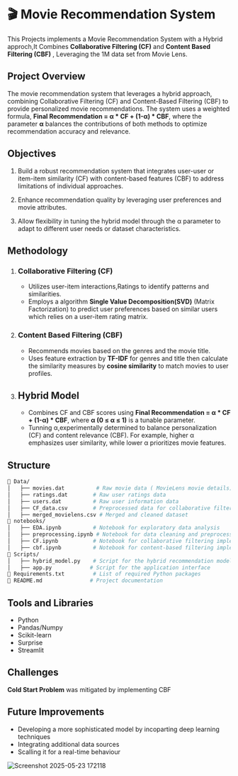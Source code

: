 # 🎬 Movie Recommendation System 
 This Projects implements a Movie Recommendation System with a Hybrid approch,It Combines **Collaborative Filtering (CF)** and **Content Based Filtering (CBF)** , Leveraging the 1M data set from Movie Lens.

## Project Overview 
The movie recommendation system that leverages a hybrid approach, combining Collaborative Filtering (CF) and Content-Based Filtering (CBF) to provide personalized movie recommendations. The system uses a weighted formula, **Final Recommendation = α * CF + (1-α) * CBF**, where the parameter **α** balances the contributions of both methods to optimize recommendation accuracy and relevance.

## Objectives 
1) Build a robust recommendation system that integrates user-user or item-item similarity (CF) with content-based features (CBF) to address limitations of individual approaches.



2) Enhance recommendation quality by leveraging user preferences and movie attributes.



3) Allow flexibility in tuning the hybrid model through the α parameter to adapt to different user needs or dataset characteristics.

## Methodology
1) ### Collaborative Filtering (CF)
   - Utilizes user-item interactions,Ratings to identify patterns and similarities.
   - Employs a algorithm **Single Value Decomposition(SVD)** (Matrix Factorization)  to predict user preferences based on similar users which relies on a user-item rating matrix.
  
2) ### Content Based Filtering (CBF)
   - Recommends movies based on the genres and the movie title.
   - Uses feature extraction by **TF-IDF** for genres and title then calculate the similarity measures by **cosine similarity** to match movies to user profiles.

3) ## Hybrid Model
   - Combines CF and CBF scores using **Final Recommendation = α * CF + (1-α) * CBF**, where **α (0 ≤ α ≤ 1)** is a tunable parameter.
   - Tunning α,experimentally determined to balance personalization (CF) and content relevance (CBF). For example, higher α emphasizes user similarity, while lower α prioritizes movie features.

## Structure 
```Bash
📁 Data/
│   ├── movies.dat          # Raw movie data ( MovieLens movie details)
│   ├── ratings.dat        # Raw user ratings data
│   ├── users.dat          # Raw user information data
│   ├── CF_data.csv        # Preprocessed data for collaborative filtering
│   ├── merged_movielens.csv # Merged and cleaned dataset 
📁 notebooks/
│   ├── EDA.ipynb          # Notebook for exploratory data analysis
│   ├── preprocessing.ipynb # Notebook for data cleaning and preprocessing
│   ├── CF.ipynb           # Notebook for collaborative filtering implementation
│   ├── cbf.ipynb          # Notebook for content-based filtering implementation
📁 Scripts/
│   ├── hybrid_model.py    # Script for the hybrid recommendation model
│   ├── app.py            # Script for the application interface
📄 Requirements.txt         # List of required Python packages
📄 README.md               # Project documentation 
```

## Tools and Libraries
- Python
- Pandas/Numpy
- Scikit-learn
- Surprise
- Streamlit

## Challenges
**Cold Start Problem** was mitigated by implementing CBF 

## Future Improvements
- Developing a more sophisticated model by incoparting deep learning techniques
- Integrating additional data sources
- Scalling it for a real-time behaviour


  

  
![Screenshot 2025-05-23 172118](https://github.com/user-attachments/assets/f832c86b-abd5-434f-ac7a-2550e3fdaa6e)





     
